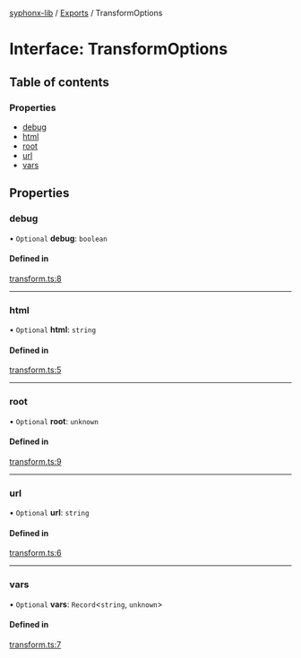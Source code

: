 [syphonx-lib](../README.md) / [Exports](../modules.md) / TransformOptions

# Interface: TransformOptions

## Table of contents

### Properties

- [debug](TransformOptions.md#debug)
- [html](TransformOptions.md#html)
- [root](TransformOptions.md#root)
- [url](TransformOptions.md#url)
- [vars](TransformOptions.md#vars)

## Properties

### debug

• `Optional` **debug**: `boolean`

#### Defined in

[transform.ts:8](https://github.com/dtempx/syphonx-lib/blob/322fff5/transform.ts#L8)

___

### html

• `Optional` **html**: `string`

#### Defined in

[transform.ts:5](https://github.com/dtempx/syphonx-lib/blob/322fff5/transform.ts#L5)

___

### root

• `Optional` **root**: `unknown`

#### Defined in

[transform.ts:9](https://github.com/dtempx/syphonx-lib/blob/322fff5/transform.ts#L9)

___

### url

• `Optional` **url**: `string`

#### Defined in

[transform.ts:6](https://github.com/dtempx/syphonx-lib/blob/322fff5/transform.ts#L6)

___

### vars

• `Optional` **vars**: `Record`<`string`, `unknown`\>

#### Defined in

[transform.ts:7](https://github.com/dtempx/syphonx-lib/blob/322fff5/transform.ts#L7)
